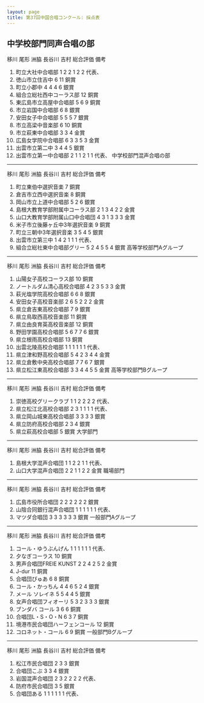 ```yaml
---
layout: page
title: 第37回中国合唱コンクール: 採点表
---
```

中学校部門同声合唱の部
----------------------

移川
尾形
洲脇
長谷川
吉村
総合評価
備考
1. <span class="choir-name">町立大社中合唱部</span>
1
2
2
1
2
2
代表、
2. <span class="choir-name">徳山市立住吉中</span>
6
11
銅賞
3. <span class="choir-name">町立小郡中</span>
4
4
4
6
銀賞
4. <span class="choir-name">組合立総社西中コーラス部</span>
12
銅賞
5. <span class="choir-name">東広島市立高屋中合唱部</span>
5
6
9
銅賞
6. <span class="choir-name">市立岩国中合唱部</span>
6
8
銀賞
7. <span class="choir-name">安田女子中合唱部</span>
5
5
5
7
銀賞
8. <span class="choir-name">市立高梁中音楽部</span>
6
10
銅賞
9. <span class="choir-name">市立萩東中合唱部</span>
3
3
4
金賞
10. <span class="choir-name">広島女学院中合唱部</span>
6
3
3
5
3
金賞
11. <span class="choir-name">出雲市立第二中</span>
3
4
4
5
銀賞
12. <span class="choir-name">出雲市立第一中合唱部</span>
2
1
1
2
1
1
代表、
中学校部門混声合唱の部
----------------------

移川
尾形
洲脇
長谷川
吉村
総合評価
備考
1. <span class="choir-name">町立東伯中選択音楽</span>
7
銅賞
2. <span class="choir-name">倉吉市立西中選択音楽</span>
8
銅賞
3. <span class="choir-name">岡山市立上道中合唱部</span>
5
2
6
銀賞
4. <span class="choir-name">島根大教育学部附属中コーラス部</span>
2
1
3
4
2
2
金賞
5. <span class="choir-name">山口大教育学部附属山口中合唱団</span>
4
3
1
3
3
3
金賞
6. <span class="choir-name">米子市立後藤ヶ丘中3年選択音楽</span>
9
銅賞
7. <span class="choir-name">町立三朝中3年選択音楽</span>
3
5
4
5
銀賞
8. <span class="choir-name">出雲市立第三中</span>
1
4
2
1
1
1
代表、
9. <span class="choir-name">組合立総社東中合唱部グリー</span>
5
2
4
5
5
4
銀賞
高等学校部門Aグループ
---------------------

移川
尾形
洲脇
長谷川
吉村
総合評価
備考
1. <span class="choir-name">山陽女子高校コーラス部</span>
10
銅賞
2. <span class="choir-name">ノートルダム清心高校合唱部</span>
4
2
3
5
3
3
金賞
3. <span class="choir-name">萩光塩学院高校合唱部</span>
6
6
8
銀賞
4. <span class="choir-name">安田女子高校音楽部</span>
2
6
5
2
2
2
金賞
5. <span class="choir-name">県立倉吉東高校合唱部</span>
7
9
銀賞
6. <span class="choir-name">県立鳥取西高校音楽部</span>
11
銅賞
7. <span class="choir-name">県立由良育英高校音楽部</span>
12
銅賞
8. <span class="choir-name">野田学園高校合唱部</span>
5
6
7
7
6
銀賞
9. <span class="choir-name">県立根雨高校合唱部</span>
13
銅賞
10. <span class="choir-name">出雲北陵高校合唱部</span>
1
1
1
1
1
1
代表、
11. <span class="choir-name">県立津和野高校合唱部</span>
5
4
2
3
4
4
金賞
12. <span class="choir-name">県立倉敷中央高校合唱部</span>
7
7
6
7
銀賞
13. <span class="choir-name">県立松江東高校合唱部</span>
3
3
4
4
5
5
金賞
高等学校部門Bグループ
---------------------

移川
尾形
洲脇
長谷川
吉村
総合評価
備考
1. <span class="choir-name">崇徳高校グリークラブ</span>
1
1
2
2
2
2
代表、
2. <span class="choir-name">県立松江北高校合唱部</span>
2
3
1
1
1
1
代表、
3. <span class="choir-name">県立岡山城東高校合唱部</span>
3
3
3
3
銀賞
4. <span class="choir-name">県立防府高校合唱部</span>
2
3
4
銀賞
5. <span class="choir-name">県立萩高校合唱部</span>
5
銀賞
大学部門
--------

移川
尾形
洲脇
長谷川
吉村
総合評価
備考
1. <span class="choir-name">島根大学混声合唱団</span>
1
1
2
2
1
1
代表、
2. <span class="choir-name">山口大学混声合唱団</span>
2
2
1
1
2
2
金賞
職場部門
--------

移川
尾形
洲脇
長谷川
吉村
総合評価
備考
1. <span class="choir-name">広島市役所合唱団</span>
2
2
2
2
2
2
銀賞
2. <span class="choir-name">山陰合同銀行混声合唱団</span>
1
1
1
1
1
1
代表、
3. <span class="choir-name">マツダ合唱団</span>
3
3
3
3
3
3
銀賞
一般部門Aグループ
-----------------

移川
尾形
洲脇
長谷川
吉村
総合評価
備考
1. <span class="choir-name">コール・ゆうぶんげん</span>
1
1
1
1
1
1
代表、
2. <span class="choir-name">夕なぎコーラス</span>
10
銅賞
3. <span class="choir-name">男声合唱団FREIE
KUNST</span>
2
2
4
2
5
2
金賞
4. <span class="choir-name">J-dur</span>
11
銅賞
5. <span class="choir-name">合唱団ぴゅあ</span>
6
8
銅賞
6. <span class="choir-name">コール・かっちん</span>
4
4
6
5
2
4
銀賞
7. <span class="choir-name">メール ソレイネ</span>
5
5
4
4
5
銀賞
8. <span class="choir-name">女声合唱団フィオーリ</span>
5
3
2
3
3
3
銀賞
9. <span class="choir-name">ブンダバ コール</span>
3
6
6
銅賞
10. <span class="choir-name">合唱団L・S・O・N</span>
6
3
7
銅賞
11. <span class="choir-name">境港市民合唱団ハーフェンコール</span>
12
銅賞
12. <span class="choir-name">コロネット・コール</span>
6
9
銅賞
一般部門Bグループ
-----------------

移川
尾形
洲脇
長谷川
吉村
総合評価
備考
1. <span class="choir-name">松江市民合唱団</span>
2
3
3
銀賞
2. <span class="choir-name">合唱団こぶ</span>
3
3
4
銀賞
3. <span class="choir-name">岩国混声合唱団</span>
2
3
2
2
2
2
代表、
4. <span class="choir-name">防府市民合唱団</span>
3
5
銀賞
5. <span class="choir-name">合唱団ある</span>
1
1
1
1
1
1
代表、
